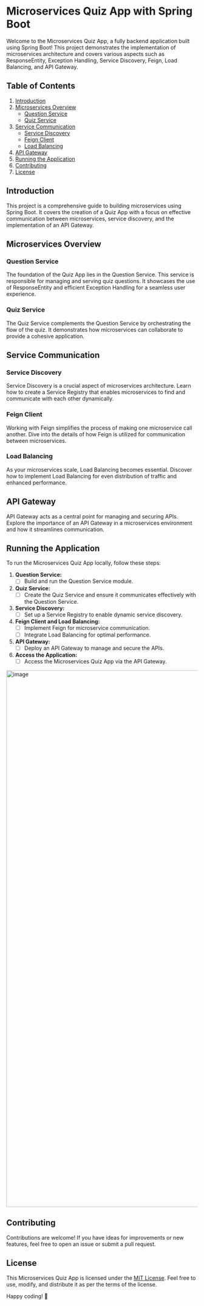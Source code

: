 # Microservices Quiz App with Spring Boot

Welcome to the Microservices Quiz App, a fully backend application built using Spring Boot! This project demonstrates the implementation of microservices architecture and covers various aspects such as ResponseEntity, Exception Handling, Service Discovery, Feign, Load Balancing, and API Gateway.

## Table of Contents
1. [Introduction](#introduction)
2. [Microservices Overview](#microservices-overview)
    - [Question Service](#question-service)
    - [Quiz Service](#quiz-service)
3. [Service Communication](#service-communication)
    - [Service Discovery](#service-discovery)
    - [Feign Client](#feign-client)
    - [Load Balancing](#load-balancing)
4. [API Gateway](#api-gateway)
5. [Running the Application](#running-the-application)
6. [Contributing](#contributing)
7. [License](#license)

## Introduction

This project is a comprehensive guide to building microservices using Spring Boot. It covers the creation of a Quiz App with a focus on effective communication between microservices, service discovery, and the implementation of an API Gateway.

## Microservices Overview

### Question Service

The foundation of the Quiz App lies in the Question Service. This service is responsible for managing and serving quiz questions. It showcases the use of ResponseEntity and efficient Exception Handling for a seamless user experience.

### Quiz Service

The Quiz Service complements the Question Service by orchestrating the flow of the quiz. It demonstrates how microservices can collaborate to provide a cohesive application.

## Service Communication

### Service Discovery

Service Discovery is a crucial aspect of microservices architecture. Learn how to create a Service Registry that enables microservices to find and communicate with each other dynamically.

### Feign Client

Working with Feign simplifies the process of making one microservice call another. Dive into the details of how Feign is utilized for communication between microservices.

### Load Balancing

As your microservices scale, Load Balancing becomes essential. Discover how to implement Load Balancing for even distribution of traffic and enhanced performance.

## API Gateway

API Gateway acts as a central point for managing and securing APIs. Explore the importance of an API Gateway in a microservices environment and how it streamlines communication.

## Running the Application

To run the Microservices Quiz App locally, follow these steps:

1. **Question Service:**
    - [ ] Build and run the Question Service module.

2. **Quiz Service:**
    - [ ] Create the Quiz Service and ensure it communicates effectively with the Question Service.

3. **Service Discovery:**
    - [ ] Set up a Service Registry to enable dynamic service discovery.

4. **Feign Client and Load Balancing:**
    - [ ] Implement Feign for microservice communication.
    - [ ] Integrate Load Balancing for optimal performance.

5. **API Gateway:**
    - [ ] Deploy an API Gateway to manage and secure the APIs.

6. **Access the Application:**
    - [ ] Access the Microservices Quiz App via the API Gateway.
<img width="1411" alt="image" src="https://github.com/lijojosef/quiz-microservice-app/assets/39986674/ea8dbb29-6420-4533-bf41-55d215d823ea">

## Contributing

Contributions are welcome! If you have ideas for improvements or new features, feel free to open an issue or submit a pull request.

## License

This Microservices Quiz App is licensed under the [MIT License](LICENSE.md). Feel free to use, modify, and distribute it as per the terms of the license.

Happy coding! 🚀
